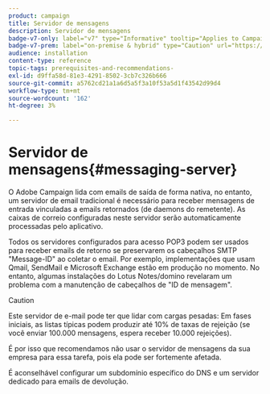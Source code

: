 ```yaml
---
product: campaign
title: Servidor de mensagens
description: Servidor de mensagens
badge-v7-only: label="v7" type="Informative" tooltip="Applies to Campaign Classic v7 only"
badge-v7-prem: label="on-premise & hybrid" type="Caution" url="https://experienceleague.adobe.com/docs/campaign-classic/using/installing-campaign-classic/architecture-and-hosting-models/hosting-models-lp/hosting-models.html?lang=en" tooltip="Applies to on-premise and hybrid deployments only"
audience: installation
content-type: reference
topic-tags: prerequisites-and-recommendations-
exl-id: d9ffa58d-81e3-4291-8502-3cb7c326b666
source-git-commit: a5762cd21a1a6d5a5f3a10f53a5d1f43542d99d4
workflow-type: tm+mt
source-wordcount: '162'
ht-degree: 3%

---
```


# Servidor de mensagens{#messaging-server}



O Adobe Campaign lida com emails de saída de forma nativa, no entanto, um servidor de email tradicional é necessário para receber mensagens de entrada vinculadas a emails retornados (de daemons do remetente). As caixas de correio configuradas neste servidor serão automaticamente processadas pelo aplicativo.

Todos os servidores configurados para acesso POP3 podem ser usados para receber emails de retorno se preservarem os cabeçalhos SMTP &quot;Message-ID&quot; ao coletar o email. Por exemplo, implementações que usam Qmail, SendMail e Microsoft Exchange estão em produção no momento. No entanto, algumas instalações do Lotus Notes/domino revelaram um problema com a manutenção de cabeçalhos de &quot;ID de mensagem&quot;.

>[!CAUTION]
>
>Este servidor de e-mail pode ter que lidar com cargas pesadas: Em fases iniciais, as listas típicas podem produzir até 10% de taxas de rejeição (se você enviar 100.000 mensagens, espera receber 10.000 rejeições).
>
>É por isso que recomendamos não usar o servidor de mensagens da sua empresa para essa tarefa, pois ela pode ser fortemente afetada.
>
>É aconselhável configurar um subdomínio específico do DNS e um servidor dedicado para emails de devolução.
